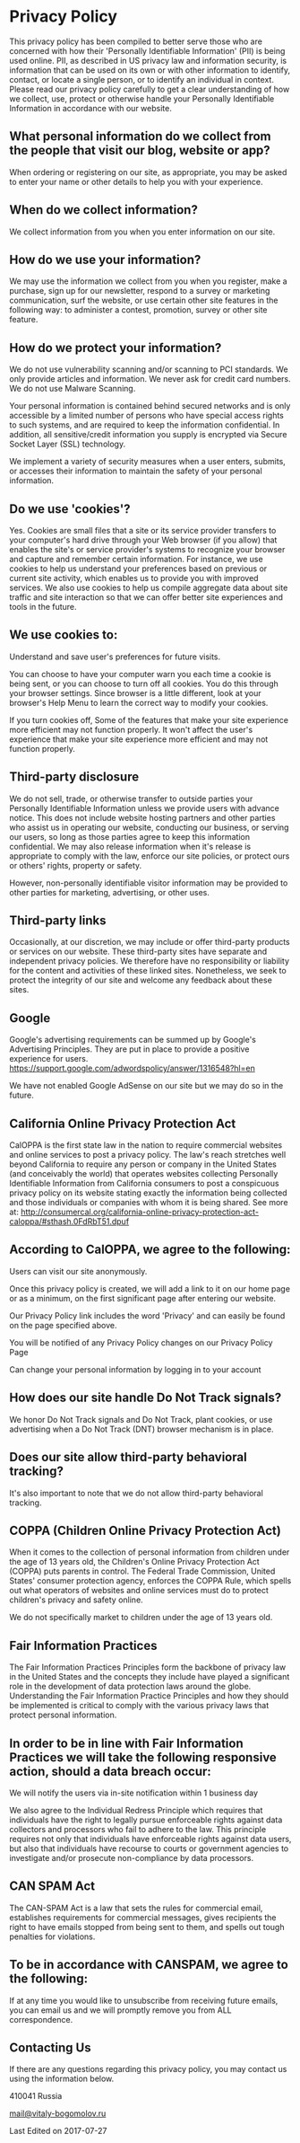 # Privacy Policy

This privacy policy has been compiled to better serve those who are concerned with how their 'Personally Identifiable Information' (PII) is being used online.
PII, as described in US privacy law and information security, is information that can be used on its own or with other information to 
identify, contact, or locate a single person, or to identify an individual in context.
Please read our privacy policy carefully to get a clear understanding of how we collect, use, protect or otherwise handle your Personally Identifiable Information
in accordance with our website.

## What personal information do we collect from the people that visit our blog, website or app?

When ordering or registering on our site, as appropriate, you may be asked to enter your name or other details to help you with your experience.

## When do we collect information?

We collect information from you when you enter information on our site.

## How do we use your information?

We may use the information we collect from you when you register, make a purchase, sign up for our newsletter, respond to a survey or marketing communication,
surf the website, or use certain other site features in the following way: to administer a contest, promotion, survey or other site feature.

## How do we protect your information?

We do not use vulnerability scanning and/or scanning to PCI standards. We only provide articles and information. We never ask for credit card numbers. We do not use Malware Scanning.

Your personal information is contained behind secured networks and is only accessible by a limited number of persons who have special access rights to such systems, and are required to keep the information confidential.
In addition, all sensitive/credit information you supply is encrypted via Secure Socket Layer (SSL) technology.

We implement a variety of security measures when a user enters, submits, or accesses their information to maintain the safety of your personal information.

## Do we use 'cookies'?

Yes. Cookies are small files that a site or its service provider transfers to your computer's hard drive through your Web browser (if you allow) that enables the site's or service provider's systems to recognize your browser and capture and remember certain information.
For instance, we use cookies to help us understand your preferences based on previous or current site activity, which enables us to provide you with improved services.
We also use cookies to help us compile aggregate data about site traffic and site interaction so that we can offer better site experiences and tools in the future.

## We use cookies to:

Understand and save user's preferences for future visits.

You can choose to have your computer warn you each time a cookie is being sent, or you can choose to turn off all cookies. You do this through your browser settings. Since browser is a little different, look at your browser's Help Menu to learn the correct way to modify your cookies.

If you turn cookies off, Some of the features that make your site experience more efficient may not function properly. It won't affect the user's experience that make your site experience more efficient and may not function properly.

## Third-party disclosure

We do not sell, trade, or otherwise transfer to outside parties your Personally Identifiable Information unless we provide users with advance notice. This does not include website hosting partners and other parties who assist us in operating our website, conducting our business, or serving our users, so long as those parties agree to keep this information confidential. We may also release information when it's release is appropriate to comply with the law, enforce our site policies, or protect ours or others' rights, property or safety.

However, non-personally identifiable visitor information may be provided to other parties for marketing, advertising, or other uses.

## Third-party links

Occasionally, at our discretion, we may include or offer third-party products or services on our website. These third-party sites have separate and independent privacy policies. We therefore have no responsibility or liability for the content and activities of these linked sites. Nonetheless, we seek to protect the integrity of our site and welcome any feedback about these sites.

## Google

Google's advertising requirements can be summed up by Google's Advertising Principles. They are put in place to provide a positive experience for users. https://support.google.com/adwordspolicy/answer/1316548?hl=en

We have not enabled Google AdSense on our site but we may do so in the future.

## California Online Privacy Protection Act

CalOPPA is the first state law in the nation to require commercial websites and online services to post a privacy policy. The law's reach stretches well beyond California to require any person or company in the United States (and conceivably the world) that operates websites collecting Personally Identifiable Information from California consumers to post a conspicuous privacy policy on its website stating exactly the information being collected and those individuals or companies with whom it is being shared.
See more at: http://consumercal.org/california-online-privacy-protection-act-caloppa/#sthash.0FdRbT51.dpuf

## According to CalOPPA, we agree to the following:

Users can visit our site anonymously.

Once this privacy policy is created, we will add a link to it on our home page or as a minimum, on the first significant page after entering our website.

Our Privacy Policy link includes the word 'Privacy' and can easily be found on the page specified above.

You will be notified of any Privacy Policy changes on our Privacy Policy Page

Can change your personal information by logging in to your account

## How does our site handle Do Not Track signals?

We honor Do Not Track signals and Do Not Track, plant cookies, or use advertising when a Do Not Track (DNT) browser mechanism is in place.

## Does our site allow third-party behavioral tracking?

It's also important to note that we do not allow third-party behavioral tracking.

## COPPA (Children Online Privacy Protection Act)

When it comes to the collection of personal information from children under the age of 13 years old, the Children's Online Privacy Protection Act (COPPA) puts parents in control. The Federal Trade Commission, United States' consumer protection agency, enforces the COPPA Rule, which spells out what operators of websites and online services must do to protect children's privacy and safety online.

We do not specifically market to children under the age of 13 years old.

## Fair Information Practices

The Fair Information Practices Principles form the backbone of privacy law in the United States and the concepts they include have played a significant role in the development of data protection laws around the globe.
Understanding the Fair Information Practice Principles and how they should be implemented is critical to comply with the various privacy laws that protect personal information.

## In order to be in line with Fair Information Practices we will take the following responsive action, should a data breach occur:

We will notify the users via in-site notification within 1 business day

We also agree to the Individual Redress Principle which requires that individuals have the right to legally pursue enforceable rights against data collectors and processors who fail to adhere to the law. This principle requires not only that individuals have enforceable rights against data users, but also that individuals have recourse to courts or government agencies to investigate and/or prosecute non-compliance by data processors.

## CAN SPAM Act

The CAN-SPAM Act is a law that sets the rules for commercial email, establishes requirements for commercial messages, gives recipients the right to have emails stopped from being sent to them, and spells out tough penalties for violations.

## To be in accordance with CANSPAM, we agree to the following:

If at any time you would like to unsubscribe from receiving future emails, you can email us and we will promptly remove you from ALL correspondence.

## Contacting Us

If there are any questions regarding this privacy policy, you may contact us using the information below.

410041 Russia

mail@vitaly-bogomolov.ru

Last Edited on 2017-07-27
